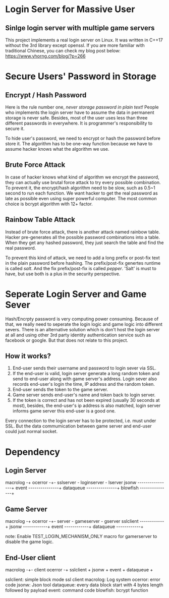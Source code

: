 # Login Server for Massive User
## Sinlge login server with multiple game servers

This project implements a real login server on Linux. It was written in C++17 without the 3rd library except openssl. If you are more familiar with traditional Chinese, you can check my blog post below: https://www.yhorng.com/blog/?p=266

# Secure Users' Password in Storage
## Encrypt / Hash Password

Here is the rule number one, *never storage password in plain text!* People who implements the login server have to assume the data in permanent storage is never safe. Besides, most of the user uses less than three different passwords in everywhere. It is programmer's responsibility to secure it.

To hide user's password, we need to encrypt or hash the password before store it. The algorithm has to be one-way function because we have to assume hacker knows what the algorithm we use.

## Brute Force Attack

In case of hacker knows what kind of algorithm we encrypt the password, they can actually use brutal force attack to try every possible combination. To prevent it, the encrypt/hash algorithm need to be slow, such as 0.5~1 second to run each function. We want hacker to get the real password as late as possible even using super powerful computer. The most common choice is bcrypt algorithm with 12+ factor.

## Rainbow Table Attack

Instead of brute force attack, there is another attack named rainbow table. Hacker pre-generates all the possible password combinations into a table. When they get any hashed password, they just search the table and find the real password.

To prevent this kind of attack, we need to add a long prefix or post-fix text in the plain password before hashing. The prefix/post-fix genertes runtime is called *salt*. And the fix prefix/post-fix is called *pepper*. 'Salt' is must to have, but use both is a plus in the security perspective.

# Seperate Login Server and Game Sever

Hash/Encrpty password is very computing power consuming. Because of that, we really need to seperate the login logic and game logic into different severs. There is an alternative solution which is don't host the login server at all and using other 3rd party identity authentication service such as facebook or google. But that does not relate to this project.

## How it works? 

1. End-user sends their username and password to login sever via SSL.
2. If the end-user is valid, login server generate a long random token and send to end-user along with game server's address. Login sever also records end-user's login the time, IP address and the random token.
3. End-user sends the token to the game server.
4. Game server sends end-user's name and token back to login server.
5. If the token is correct and has not been expired (usually 30 seconds at most), besides, the end-user's ip address is also matched, login server informs game server this end-user is a good one.

Every connection to the login server has to be protected, i.e. must under SSL. But the data commumication between game server and end-user could just normal socket.

# Dependency

## Login Server

macrolog -+
ocerror  -+- sslserver - loginserver - lserver
jsonw    ----------------+
event     ---------------+
dataqueue ---------------+
blowfish  ---------------+

## Game Server

macrolog -+
ocerror  -+- server - gameserver - gserver
sslclient ------------+
jsonw     ------------+
event     ------------+
dataqueue ------------+

note: Enable TEST_LOGIN_MECHANISM_ONLY macro for gamerserver to disable the game logic.

## End-User client

macrolog -+- client
ocerror  -+
sslclient +
jsonw     +
event     +
dataqueue +

sslclient: simple block mode ssl client
macrolog: Log system
ocerror: error code
jsonw: Json tool
dataqueue: every data block start with 4 bytes length followed by payload
event: command code
blowfish: bcrypt function
